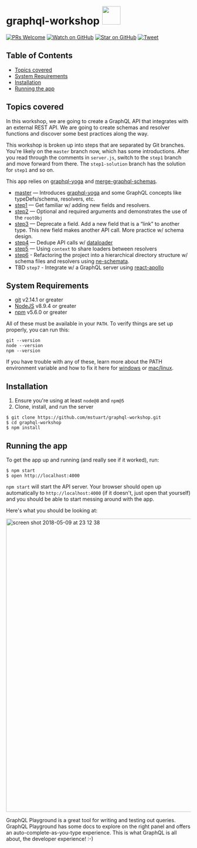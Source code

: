 # graphql-workshop <img src="https://upload.wikimedia.org/wikipedia/commons/thumb/1/17/GraphQL_Logo.svg/1024px-GraphQL_Logo.svg.png" width="50">

[![PRs Welcome][prs-badge]][prs]
[![Watch on GitHub][github-watch-badge]][github-watch]
[![Star on GitHub][github-star-badge]][github-star]
[![Tweet][twitter-badge]][twitter]

## Table of Contents

- [Topics covered](#topics-covered)
- [System Requirements](#system-requirements)
- [Installation](#installation)
- [Running the app](#running-the-app)

## Topics covered

In this workshop, we are going to create a GraphQL API that integrates with an external REST API. We are going to create schemas and resolver functions and discover some best practices along the way.

This workshop is broken up into steps that are separated by Git branches. You're likely on the `master` branch now, which has some introductions. After you read through the comments in `server.js`, switch to the `step1` branch and move forward from there. The `step1-solution` branch has the solution for `step1` and so on.

This app relies on [graphql-yoga](https://github.com/prisma/graphql-yoga) and [merge-graphql-schemas](https://github.com/okgrow/merge-graphql-schemas).

- [master](https://github.com/mstuart/graphql-workshop/tree/master) — Introduces [graphql-yoga](https://github.com/prisma/graphql-yoga) and some GraphQL concepts like typeDefs/schema, resolvers, etc.
- [step1](https://github.com/mstuart/graphql-workshop/tree/step1) — Get familiar w/ adding new fields and resolvers.
- [step2](https://github.com/mstuart/graphql-workshop/tree/step2) — Optional and required arguments and demonstrates the use of the `rootObj`
- [step3](https://github.com/mstuart/graphql-workshop/tree/step3) — Deprecate a field. Add a new field that is a “link” to another type. This new field makes another API call. More practice w/ schema design.
- [step4](https://github.com/mstuart/graphql-workshop/tree/step4) — Dedupe API calls w/ [dataloader](https://github.com/facebook/dataloader)
- [step5](https://github.com/mstuart/graphql-workshop/tree/step5) — Using `context` to share loaders between resolvers
- [step6](https://github.com/mstuart/graphql-workshop/tree/step6) - Refactoring the project into a hierarchical directory structure w/ schema files and resolvers using [ne-schemata](https://github.com/nyteshade/ne-schemata).
- TBD `step7` - Integrate w/ a GraphQL server using [react-apollo](https://github.com/apollographql/react-apollo)

## System Requirements

- [git][git] v2.14.1 or greater
- [NodeJS][node] v8.9.4 or greater
- [npm][npm] v5.6.0 or greater

All of these must be available in your `PATH`. To verify things are set up
properly, you can run this:

```
git --version
node --version
npm --version
```

If you have trouble with any of these, learn more about the PATH environment
variable and how to fix it here for [windows][win-path] or
[mac/linux][mac-path].

## Installation

1. Ensure you're using at least `node@8` and `npm@5`
2. Clone, install, and run the server

```
$ git clone https://github.com/mstuart/graphql-workshop.git
$ cd graphql-workshop
$ npm install
```

## Running the app

To get the app up and running (and really see if it worked), run:

```
$ npm start
$ open http://localhost:4000
```

`npm start` will start the API server. Your browser should open up automatically to `http://localhost:4000` (if it doesn't, just open that yourself) and you should be able to start messing around with the app.

Here's what you should be looking at:

<img width="800" alt="screen shot 2018-05-09 at 23 12 38" src="https://user-images.githubusercontent.com/742884/46708817-7aa72300-cbf5-11e8-8851-159d991cd537.png">

GraphQL Playground is a great tool for writing and testing out queries. GraphQL Playground has some docs to explore on the right panel and offers an auto-complete-as-you-type experience. This is what GraphQL is all about, the developer experience! :-)

[npm]: https://www.npmjs.com/
[node]: https://nodejs.org
[git]: https://git-scm.com/
[license-badge]: https://img.shields.io/github/license/mashape/apistatus.svg
[prs-badge]: https://img.shields.io/badge/PRs-welcome-brightgreen.svg?style=flat-square
[prs]: http://makeapullrequest.com
[github-watch-badge]: https://img.shields.io/github/watchers/mstuart/graphql-workshop.svg?style=social
[github-watch]: https://github.com/mstuart/graphql-workshop/watchers
[github-star-badge]: https://img.shields.io/github/stars/mstuart/graphql-workshop.svg?style=social
[github-star]: https://github.com/mstuart/graphql-workshop/stargazers
[twitter]: https://twitter.com/intent/tweet?text=Check%20out%20graphql-workshop%20by%20@mstuart%20https://github.com/mstuart/graphql-workshop%20%F0%9F%91%8D
[twitter-badge]: https://img.shields.io/twitter/url/https/github.com/mstuart/graphql-workshop.svg?style=social
[win-path]: https://www.howtogeek.com/118594/how-to-edit-your-system-path-for-easy-command-line-access/
[mac-path]: http://stackoverflow.com/a/24322978/971592
[issue]: https://github.com/mstuart/graphql-workshop/issues/new
[win-build-badge]: https://img.shields.io/appveyor/ci/mstuart/graphql-workshop.svg?style=flat-square&logo=appveyor
[win-build]: https://ci.appveyor.com/project/mstuart/graphql-workshop
